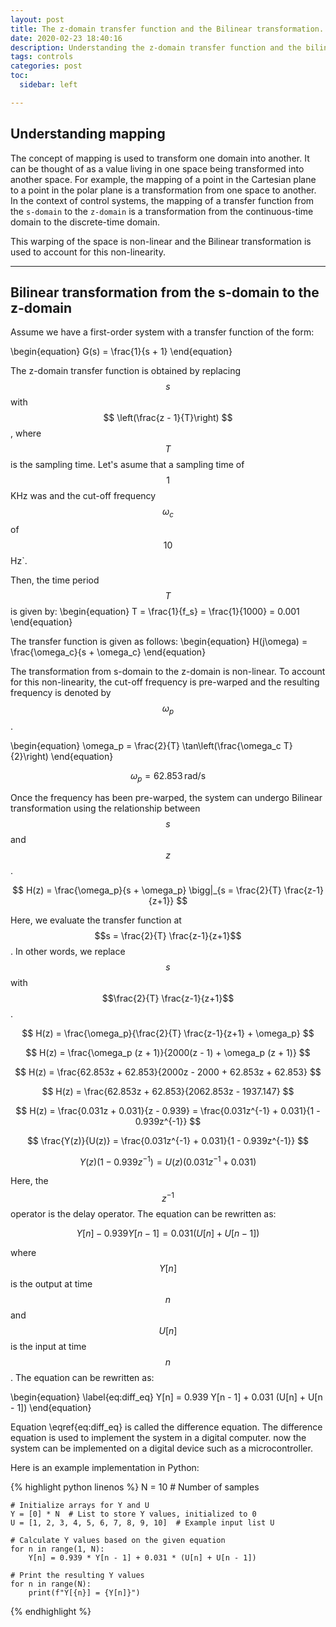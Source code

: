 ```yaml
---
layout: post
title: The z-domain transfer function and the Bilinear transformation.
date: 2020-02-23 18:40:16
description: Understanding the z-domain transfer function and the bilinear transformation.
tags: controls
categories: post
toc:
  sidebar: left

---
```


## Understanding mapping

The concept of mapping is used to transform one domain into another. It can be thought of as a value living in one space being transformed into another space. For example, the mapping of a point in the Cartesian plane to a point in the polar plane is a transformation from one space to another. In the context of control systems, the mapping of a transfer function from the `s-domain` to the `z-domain` is a transformation from the continuous-time domain to the discrete-time domain.

This warping of the space is non-linear and the Bilinear transformation is used to account for this non-linearity.

---
## Bilinear transformation from the s-domain to the z-domain

Assume we have a first-order system with a transfer function of the form:

\begin{equation}
    G(s) = \frac{1}{s + 1}
\end{equation}

The z-domain transfer function is obtained by replacing $$s$$ with $$ \left(\frac{z - 1}{T}\right) $$, where $$T$$ is the sampling time. Let's asume that a sampling time of $$1$$ KHz was and the cut-off frequency $$\omega_c$$ of $$10$$ Hz`.

Then, the time period $$T$$ is given by:
\begin{equation}
    T = \frac{1}{f_s} = \frac{1}{1000} = 0.001
\end{equation}

The transfer function is given as follows:
\begin{equation}
    H(j\omega) = \frac{\omega_c}{s + \omega_c}
\end{equation}

The transformation from s-domain to the z-domain is non-linear. To account for this non-linearity, the cut-off frequency is pre-warped and the resulting frequency is denoted by $$\omega_p$$.

\begin{equation}
    \omega_p = \frac{2}{T} \tan\left(\frac{\omega_c T}{2}\right)
\end{equation}

$$
    \omega_p = 62.853\, \text{rad/s}
$$

Once the frequency has been pre-warped, the system can undergo Bilinear transformation using the relationship between $$s$$ and $$z$$.

$$
H(z) = \frac{\omega_p}{s + \omega_p} \bigg|_{s = \frac{2}{T} \frac{z-1}{z+1}}
$$

Here, we evaluate the transfer function at $$s = \frac{2}{T} \frac{z-1}{z+1}$$. In other words, we replace $$s$$ with $$\frac{2}{T} \frac{z-1}{z+1}$$.

$$
H(z) = \frac{\omega_p}{\frac{2}{T} \frac{z-1}{z+1} + \omega_p}
$$

$$
H(z) = \frac{\omega_p (z + 1)}{2000(z - 1) + \omega_p (z + 1)}
$$

$$
H(z) = \frac{62.853z + 62.853}{2000z - 2000 + 62.853z + 62.853}
$$

$$
H(z) = \frac{62.853z + 62.853}{2062.853z - 1937.147}
$$

$$
H(z) = \frac{0.031z + 0.031}{z - 0.939} = \frac{0.031z^{-1} + 0.031}{1 - 0.939z^{-1}}
$$

$$
\frac{Y(z)}{U(z)} = \frac{0.031z^{-1} + 0.031}{1 - 0.939z^{-1}}
$$

$$
Y(z)(1 - 0.939z^{-1}) = U(z)(0.031z^{-1} + 0.031)
$$

Here, the $$z^{-1}$$ operator is the delay operator. The equation can be rewritten as:

$$
Y[n] - 0.939 Y[n - 1] = 0.031 (U[n] + U[n - 1])
$$

where $$Y[n]$$ is the output at time $$n$$ and $$U[n]$$ is the input at time $$n$$. The equation can be rewritten as:

\begin{equation}
    \label{eq:diff_eq}
    Y[n] = 0.939 Y[n - 1] + 0.031 (U[n] + U[n - 1])
\end{equation}

Equation \eqref{eq:diff_eq} is called the difference equation. The difference equation is used to implement the system in a digital computer. now the system can be implemented on a digital device such as a microcontroller.

Here is an example implementation in Python:

{% highlight python linenos %}
    N = 10  # Number of samples

    # Initialize arrays for Y and U
    Y = [0] * N  # List to store Y values, initialized to 0
    U = [1, 2, 3, 4, 5, 6, 7, 8, 9, 10]  # Example input list U

    # Calculate Y values based on the given equation
    for n in range(1, N):
        Y[n] = 0.939 * Y[n - 1] + 0.031 * (U[n] + U[n - 1])

    # Print the resulting Y values
    for n in range(N):
        print(f"Y[{n}] = {Y[n]}")

{% endhighlight %}
